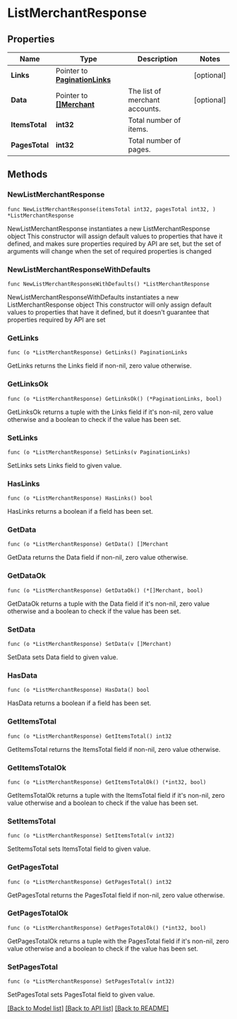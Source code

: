 # ListMerchantResponse

## Properties

Name | Type | Description | Notes
------------ | ------------- | ------------- | -------------
**Links** | Pointer to [**PaginationLinks**](PaginationLinks.md) |  | [optional] 
**Data** | Pointer to [**[]Merchant**](Merchant.md) | The list of merchant accounts. | [optional] 
**ItemsTotal** | **int32** | Total number of items. | 
**PagesTotal** | **int32** | Total number of pages. | 

## Methods

### NewListMerchantResponse

`func NewListMerchantResponse(itemsTotal int32, pagesTotal int32, ) *ListMerchantResponse`

NewListMerchantResponse instantiates a new ListMerchantResponse object
This constructor will assign default values to properties that have it defined,
and makes sure properties required by API are set, but the set of arguments
will change when the set of required properties is changed

### NewListMerchantResponseWithDefaults

`func NewListMerchantResponseWithDefaults() *ListMerchantResponse`

NewListMerchantResponseWithDefaults instantiates a new ListMerchantResponse object
This constructor will only assign default values to properties that have it defined,
but it doesn't guarantee that properties required by API are set

### GetLinks

`func (o *ListMerchantResponse) GetLinks() PaginationLinks`

GetLinks returns the Links field if non-nil, zero value otherwise.

### GetLinksOk

`func (o *ListMerchantResponse) GetLinksOk() (*PaginationLinks, bool)`

GetLinksOk returns a tuple with the Links field if it's non-nil, zero value otherwise
and a boolean to check if the value has been set.

### SetLinks

`func (o *ListMerchantResponse) SetLinks(v PaginationLinks)`

SetLinks sets Links field to given value.

### HasLinks

`func (o *ListMerchantResponse) HasLinks() bool`

HasLinks returns a boolean if a field has been set.

### GetData

`func (o *ListMerchantResponse) GetData() []Merchant`

GetData returns the Data field if non-nil, zero value otherwise.

### GetDataOk

`func (o *ListMerchantResponse) GetDataOk() (*[]Merchant, bool)`

GetDataOk returns a tuple with the Data field if it's non-nil, zero value otherwise
and a boolean to check if the value has been set.

### SetData

`func (o *ListMerchantResponse) SetData(v []Merchant)`

SetData sets Data field to given value.

### HasData

`func (o *ListMerchantResponse) HasData() bool`

HasData returns a boolean if a field has been set.

### GetItemsTotal

`func (o *ListMerchantResponse) GetItemsTotal() int32`

GetItemsTotal returns the ItemsTotal field if non-nil, zero value otherwise.

### GetItemsTotalOk

`func (o *ListMerchantResponse) GetItemsTotalOk() (*int32, bool)`

GetItemsTotalOk returns a tuple with the ItemsTotal field if it's non-nil, zero value otherwise
and a boolean to check if the value has been set.

### SetItemsTotal

`func (o *ListMerchantResponse) SetItemsTotal(v int32)`

SetItemsTotal sets ItemsTotal field to given value.


### GetPagesTotal

`func (o *ListMerchantResponse) GetPagesTotal() int32`

GetPagesTotal returns the PagesTotal field if non-nil, zero value otherwise.

### GetPagesTotalOk

`func (o *ListMerchantResponse) GetPagesTotalOk() (*int32, bool)`

GetPagesTotalOk returns a tuple with the PagesTotal field if it's non-nil, zero value otherwise
and a boolean to check if the value has been set.

### SetPagesTotal

`func (o *ListMerchantResponse) SetPagesTotal(v int32)`

SetPagesTotal sets PagesTotal field to given value.



[[Back to Model list]](../README.md#documentation-for-models) [[Back to API list]](../README.md#documentation-for-api-endpoints) [[Back to README]](../README.md)


